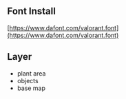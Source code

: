 ## Font Install

[https://www.dafont.com/valorant.font](https://www.dafont.com/valorant.font)

## Layer

- plant area
- objects
- base map

